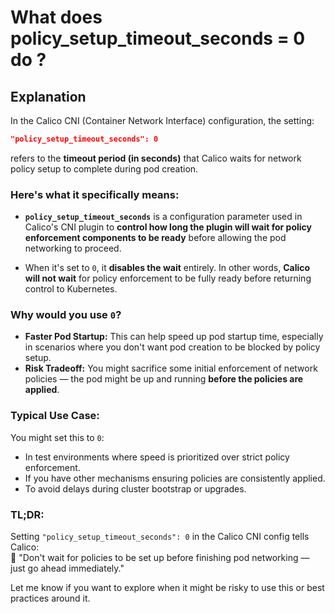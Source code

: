 # What does policy_setup_timeout_seconds = 0 do ?

## Explanation 

In the Calico CNI (Container Network Interface) configuration, the setting:

```json
"policy_setup_timeout_seconds": 0
```

refers to the **timeout period (in seconds)** that Calico waits for network policy setup to complete during pod creation.

### Here's what it specifically means:

- **`policy_setup_timeout_seconds`** is a configuration parameter used in Calico's CNI plugin to **control how long the plugin will wait for policy enforcement components to be ready** before allowing the pod networking to proceed.
  
- When it's set to `0`, it **disables the wait** entirely. In other words, **Calico will not wait** for policy enforcement to be fully ready before returning control to Kubernetes.

### Why would you use `0`?

- **Faster Pod Startup:** This can help speed up pod startup time, especially in scenarios where you don't want pod creation to be blocked by policy setup.
- **Risk Tradeoff:** You might sacrifice some initial enforcement of network policies — the pod might be up and running **before the policies are applied**.
  
### Typical Use Case:

You might set this to `0`:
- In test environments where speed is prioritized over strict policy enforcement.
- If you have other mechanisms ensuring policies are consistently applied.
- To avoid delays during cluster bootstrap or upgrades.

### TL;DR:

Setting `"policy_setup_timeout_seconds": 0` in the Calico CNI config tells Calico:  
🚫 "Don't wait for policies to be set up before finishing pod networking — just go ahead immediately."

Let me know if you want to explore when it might be risky to use this or best practices around it.
